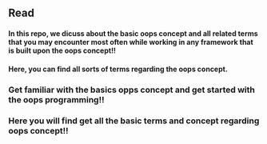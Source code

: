 
## Read 

#### In this repo, we dicuss about the basic oops concept and all related terms that you may encounter most often while working in any framework that is built upon the oops concept!!

#### Here, you can find all sorts of terms regarding the oops concept.
### Get familiar with the basics opps concept and get started with the oops programming!!
### Here you will find get all the basic terms and concept regarding oops concept!!
